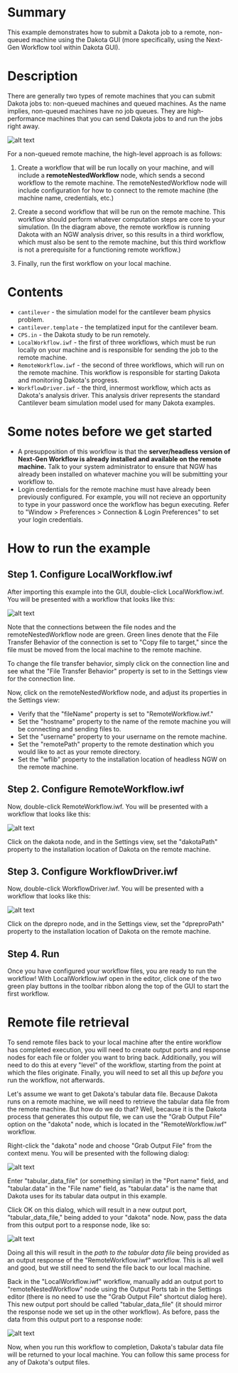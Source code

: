 # Summary

This example demonstrates how to submit a Dakota job to a remote, non-queued machine using the Dakota GUI (more specifically, using the Next-Gen Workflow tool within Dakota GUI).

# Description

There are generally two types of remote machines that you can submit Dakota jobs to: non-queued machines and queued machines. As the name implies, non-queued machines have no job queues. They are high-performance machines that you can send Dakota jobs to and run the jobs right away.

![alt text](img/JobSubmissionDiagram.png "Example remote job submission")

For a non-queued remote machine, the high-level approach is as follows:

1. Create a workflow that will be run locally on your machine, and will include a **remoteNestedWorkflow** node, which sends a second workflow to the remote machine. The remoteNestedWorkflow node will include configuration for how to connect to the remote machine (the machine name, credentials, etc.)

2. Create a second workflow that will be run on the remote machine. This workflow should perform whatever computation steps are core to your simulation. (In the diagram above, the remote workflow is running Dakota with an NGW analysis driver, so this results in a third workflow, which must also be sent to the remote machine, but this third workflow is not a prerequisite for a functioning remote workflow.)

3. Finally, run the first workflow on your local machine.

# Contents

- `cantilever` - the simulation model for the cantilever beam physics problem.
- `cantilever.template` - the templatized input for the cantilever beam.
- `CPS.in` - the Dakota study to be run remotely.
- `LocalWorkflow.iwf` - the first of three workflows, which must be run locally on your machine and is responsible for sending the job to the remote machine.
- `RemoteWorkflow.iwf` - the second of three workflows, which will run on the remote machine. This workflow is responsible for starting Dakota and monitoring Dakota's progress.
- `WorkflowDriver.iwf` - the third, innermost workflow, which acts as Dakota's analysis driver. This analysis driver represents the standard Cantilever beam simulation model used for many Dakota examples.

# Some notes before we get started

- A presupposition of this workflow is that the **server/headless version of Next-Gen Workflow is already installed and available on the remote machine.** Talk to your system administrator to ensure that NGW has already been installed on whatever machine you will be submitting your workflow to.
- Login credentials for the remote machine must have already been previously configured. For example, you will not recieve an opportunity to type in your password once the workflow has begun executing. Refer to "Window > Preferences > Connection & Login Preferences" to set your login credentials.

# How to run the example

## Step 1. Configure LocalWorkflow.iwf

After importing this example into the GUI, double-click LocalWorkflow.iwf. You will be presented with a workflow that looks like this:

![alt text](img/JobSubmission_NGW_Example1_1.png "LocalWorkflow.iwf")

Note that the connections between the file nodes and the remoteNestedWorkflow node are green. Green lines denote that the File Transfer Behavior of the connection is set to "Copy file to target," since the file must be moved from the local machine to the remote machine.

To change the file transfer behavior, simply click on the connection line and see what the "File Transfer Behavior" property is set to in the Settings view for the connection line.

Now, click on the remoteNestedWorkflow node, and adjust its properties in the Settings view:

- Verify that the "fileName" property is set to "RemoteWorkflow.iwf."
- Set the "hostname" property to the name of the remote machine you will be connecting and sending files to.
- Set the "username" property to your username on the remote machine.
- Set the "remotePath" property to the remote destination which you would like to act as your remote directory.
- Set the "wflib" property to the installation location of headless NGW on the remote machine.

## Step 2. Configure RemoteWorkflow.iwf

Now, double-click RemoteWorkflow.iwf. You will be presented with a workflow that looks like this:

![alt text](img/JobSubmission_NGW_Example1_2.png "RemoteWorkflow.iwf")

Click on the dakota node, and in the Settings view, set the "dakotaPath" property to the installation location of Dakota on the remote machine.

## Step 3. Configure WorkflowDriver.iwf

Now, double-click WorkflowDriver.iwf. You will be presented with a workflow that looks like this:

![alt text](img/JobSubmission_NGW_Example1_3.png "WorkflowDriver.iwf")

Click on the dprepro node, and in the Settings view, set the "dpreproPath" property to the installation location of Dakota on the remote machine.

## Step 4. Run

Once you have configured your workflow files, you are ready to run the workflow! With LocalWorkflow.iwf open in the editor, click one of the two green play buttons in the toolbar ribbon along the top of the GUI to start the first workflow.

# Remote file retrieval

To send remote files back to your local machine after the entire workflow has completed execution, you will need to create output ports and response nodes for each file or folder you want to bring back. Additionally, you will need to do this at every "level" of the workflow, starting from the point at which the files originate. Finally, you will need to set all this up *before* you run the workflow, not afterwards.

Let's assume we want to get Dakota's tabular data file. Because Dakota runs on a remote machine, we will need to retrieve the tabular data file from the remote machine. But how do we do that? Well, because it is the Dakota process that generates this output file, we can use the "Grab Output File" option on the "dakota" node, which is located in the "RemoteWorkflow.iwf" workflow.

Right-click the "dakota" node and choose "Grab Output File" from the context menu. You will be presented with the following dialog:

![alt text](img/JobSubmission_NGW_FileRetrieval1.png "'Grab Output File' dialog")

Enter "tabular\_data\_file" (or something similar) in the "Port name" field, and "tabular.data" in the "File name" field, as "tabular.data" is the name that Dakota uses for its tabular data output in this example.

Click OK on this dialog, which will result in a new output port, "tabular\_data\_file," being added to your "dakota" node. Now, pass the data from this output port to a response node, like so:

![alt text](img/JobSubmission_NGW_Example1_4.png "Attaching nodes to output ports")

Doing all this will result in the *path to the tabular data file* being provided as an output response of the "RemoteWorkflow.iwf" workflow. This is all well and good, but we still need to send the file back to our local machine.

Back in the "LocalWorkflow.iwf" workflow, manually add an output port to "remoteNestedWorkflow" node using the Output Ports tab in the Settings editor (there is no need to use the "Grab Output File" shortcut dialog here). This new output port should be called "tabular\_data\_file" (it should mirror the response node we set up in the other workflow). As before, pass the data from this output port to a response node:

![alt text](img/JobSubmission_NGW_Example1_5.png "Attaching nodes to output ports part 2")

Now, when you run this workflow to completion, Dakota's tabular data file will be returned to your local machine. You can follow this same process for any of Dakota's output files.